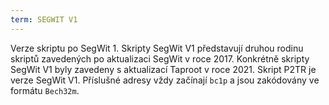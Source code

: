 ```yaml
---
term: SEGWIT V1
---
```


Verze skriptu po SegWit 1. Skripty SegWit V1 představují druhou rodinu skriptů zavedených po aktualizaci SegWit v roce 2017. Konkrétně skripty SegWit V1 byly zavedeny s aktualizací Taproot v roce 2021. Skript P2TR je verze SegWit V1. Příslušné adresy vždy začínají `bc1p` a jsou zakódovány ve formátu `Bech32m`.